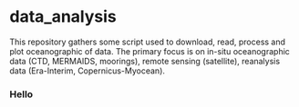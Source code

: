 # data_analysis
This repository gathers some script used to download, read, process and plot oceanographic of data. 
The primary focus is on in-situ oceanographic data (CTD, MERMAIDS, moorings), 
remote sensing (satellite), reanalysis data (Era-Interim, Copernicus-Myocean).  
### Hello 
